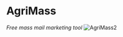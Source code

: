 # AgriMass
*Free mass mail marketing tool*
![AgriMass2](https://github.com/user-attachments/assets/5dfb2229-4f65-4d91-96b5-f66479351680)

